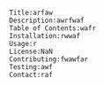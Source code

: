
      Title:arfaw
      Description:awrfwaf
      Table of Contents:wafr
      Installation:rwwaf
      Usage:r
      License:NaN
      Contributing:fwawfar
      Testing:awf
      Contact:raf
      